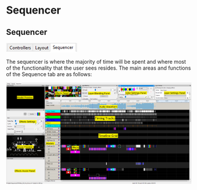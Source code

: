 # Sequencer

## Sequencer

![](<../../.gitbook/assets/image (152).png>)

The sequencer is where the majority of time will be spent and where most of the functionality that the user sees resides. The main areas and functions of the Sequence tab are as follows:

![](<../../.gitbook/assets/image (197) (1).png>)
